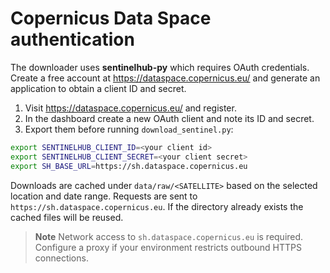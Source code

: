 # Copernicus Data Space authentication

The downloader uses **sentinelhub-py** which requires OAuth credentials.
Create a free account at <https://dataspace.copernicus.eu/> and generate an
application to obtain a client ID and secret.

1. Visit <https://dataspace.copernicus.eu/> and register.
2. In the dashboard create a new OAuth client and note its ID and secret.
3. Export them before running `download_sentinel.py`:

```bash
export SENTINELHUB_CLIENT_ID=<your client id>
export SENTINELHUB_CLIENT_SECRET=<your client secret>
export SH_BASE_URL=https://sh.dataspace.copernicus.eu
```

Downloads are cached under `data/raw/<SATELLITE>` based on the selected
location and date range. Requests are sent to
`https://sh.dataspace.copernicus.eu`. If the directory already exists the
cached files will be reused.

> **Note**
> Network access to `sh.dataspace.copernicus.eu` is required. Configure a proxy
> if your environment restricts outbound HTTPS connections.
